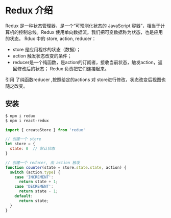 # Redux 介绍
Redux 是一种状态管理器，是一个“可预测化状态的 JavaScript 容器”，相当于计算机的控制总线。Redux 使用单向数据流。我们把可变数据称为状态，也是应用的状态。
Rdux 中的 store, action, reducer：
- store 是应用程序的状态（数据）；
- action 触发状态改变的条件；
- reducer是一个纯函数，是action的订阅者，接收当前状态，触发action，返回修改后的状态；
Redux 负责把它们连接起来。  

引用 了纯函数reducer ,按照给定的actions 对 store进行修改，状态改变后视图也随之改变。
## 安装
```sh
$ npm i redux
$ npm i react-redux
```
```javascript
import { createStore } from 'redux'

// 创建一个 store
let store = {
  state: 0  // 默认状态
}

// 创建一个 reducer, 由 action 触发
function counter(state = store.state.state, action) {
  switch (action.type) {
    case 'INCREMENT':
      return state + 1;
    case 'DECREMENT':
      return state - 1;
    default:
      return state;
  }
}


```
